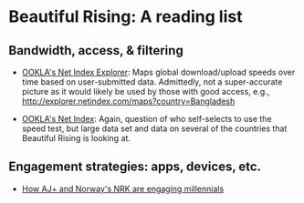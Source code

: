 Beautiful Rising: A reading list
=============================================

## Bandwidth, access, & filtering

* [OOKLA's Net Index Explorer](http://explorer.netindex.com/maps): Maps global download/upload speeds over time based on user-submitted data. Admittedly, not a super-accurate picture as it would likely be used by those with good access, e.g., <http://explorer.netindex.com/maps?country=Bangladesh>

* [OOKLA's Net Index](http://www.netindex.com/download/map): Again, question of who self-selects to use the speed test, but large data set and data on several of the countries that Beautiful Rising is looking at.




## Engagement strategies: apps, devices, etc. 

* [How AJ+ and Norway's NRK are engaging millennials](https://www.journalism.co.uk/news/snappy-conversation-how-aj-and-norway-s-nrk-are-engaging-millennials/s2/a563112/)

